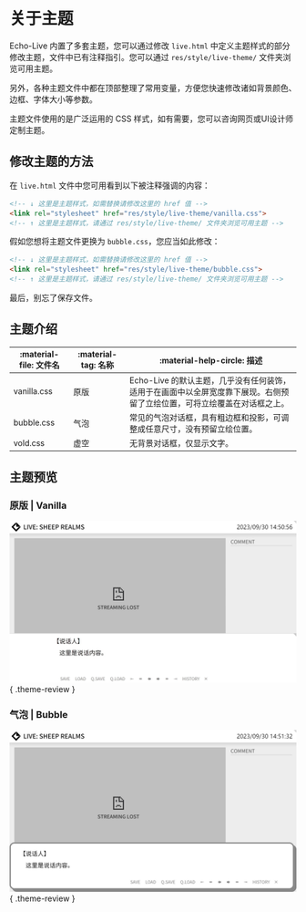 # 关于主题

<style>
    .theme-review {
        box-shadow: var(--md-default-fg-color--lightest) 0 0 16px;
    }
</style>

Echo-Live 内置了多套主题，您可以通过修改 `live.html` 中定义主题样式的部分修改主题，文件中已有注释指引。您可以通过 `res/style/live-theme/` 文件夹浏览可用主题。

另外，各种主题文件中都在顶部整理了常用变量，方便您快速修改诸如背景颜色、边框、字体大小等参数。

主题文件使用的是广泛运用的 CSS 样式，如有需要，您可以咨询网页或UI设计师定制主题。

## 修改主题的方法
在 `live.html` 文件中您可用看到以下被注释强调的内容：

``` html linenums="1" hl_lines="2"
<!-- ↓ 这里是主题样式，如需替换请修改这里的 href 值 -->
<link rel="stylesheet" href="res/style/live-theme/vanilla.css">
<!-- ↑ 这里是主题样式，请通过 res/style/live-theme/ 文件夹浏览可用主题 -->
```

假如您想将主题文件更换为 `bubble.css`，您应当如此修改：

``` html linenums="1" hl_lines="2"
<!-- ↓ 这里是主题样式，如需替换请修改这里的 href 值 -->
<link rel="stylesheet" href="res/style/live-theme/bubble.css">
<!-- ↑ 这里是主题样式，请通过 res/style/live-theme/ 文件夹浏览可用主题 -->
```

最后，别忘了保存文件。

## 主题介绍
| :material-file: 文件名 | :material-tag: 名称 | :material-help-circle: 描述 |
| - | - | - |
| vanilla.css | 原版 | Echo-Live 的默认主题，几乎没有任何装饰，适用于在画面中以全屏宽度靠下展现。右侧预留了立绘位置，可将立绘覆盖在对话框之上。 |
| bubble.css | 气泡 | 常见的气泡对话框，具有粗边框和投影，可调整成任意尺寸，没有预留立绘位置。 |
| vold.css | 虚空 | 无背景对话框，仅显示文字。 |

## 主题预览
### 原版 | Vanilla

![Vanilla](../image/theme/vanilla.jpg){ .theme-review }

### 气泡 | Bubble

![Bubble](../image/theme/bubble.jpg){ .theme-review }